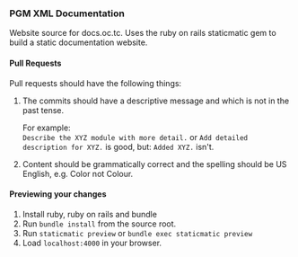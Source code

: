 ### PGM XML Documentation

Website source for docs.oc.tc. Uses the ruby on rails staticmatic gem to build a static documentation website.


#### Pull Requests

Pull requests should have the following things:

1. The commits should have a descriptive message and which is not in the past tense.

   For example:  
   `Describe the XYZ module with more detail.` or `Add detailed description for XYZ.` is good, but: `Added XYZ.` isn't.

2. Content should be grammatically correct and the spelling should be US English, e.g. Color not Colour.


#### Previewing your changes

1. Install ruby, ruby on rails and bundle
2. Run `bundle install` from the source root.
3. Run `staticmatic preview` or `bundle exec staticmatic preview`
4. Load `localhost:4000` in your browser.

